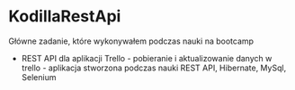 # KodillaRestApi
Główne zadanie, które wykonywałem podczas nauki na bootcamp
- REST API dla aplikacji Trello - pobieranie i aktualizowanie danych w trello - 
aplikacja stworzona podczas nauki REST API, Hibernate, MySql, Selenium
